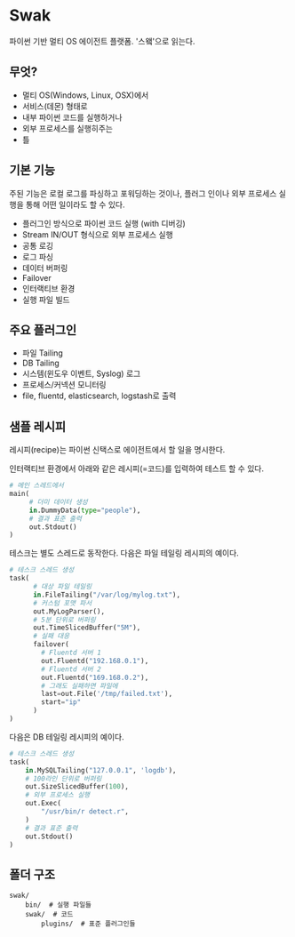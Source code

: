 # Swak

파이썬 기반 멀티 OS 에이전트 플랫폼. '스왴'으로 읽는다.

## 무엇?

- 멀티 OS(Windows, Linux, OSX)에서
- 서비스(데몬) 형태로
- 내부 파이썬 코드를 실행하거나
- 외부 프로세스를 실행히주는 
- 틀

## 기본 기능

주된 기능은 로컬 로그를 파싱하고 포워딩하는 것이나, 플러그 인이나 외부 프로세스 실행을 통해 어떤 일이라도 할 수 있다.

- 플러그인 방식으로 파이썬 코드 실행 (with 디버깅)
- Stream IN/OUT 형식으로 외부 프로세스 실행
- 공통 로깅
- 로그 파싱
- 데이터 버퍼링
- Failover
- 인터랙티브 환경
- 실행 파일 빌드


## 주요 플러그인
- 파일 Tailing
- DB Tailing
- 시스템(윈도우 이벤트, Syslog) 로그
- 프로세스/커넥션 모니터링
- file, fluentd, elasticsearch, logstash로 출력

## 샘플 레시피

레시피(recipe)는 파이썬 신택스로 에이전트에서 할 일을 명시한다.

인터랙티브 환경에서 아래와 같은 레시피(=코드)를 입력하여 테스트 할 수 있다.

```python
# 메인 스레드에서
main(
     # 더미 데이터 생성
     in.DummyData(type="people"),
     # 결과 표준 출력
     out.Stdout()
)
```
    
테스크는 별도 스레드로 동작한다. 다음은 파일 테일링 레시피의 예이다.

```python
# 테스크 스레드 생성
task(
      # 대상 파일 테일링
      in.FileTailing("/var/log/mylog.txt"),
      # 커스텀 포맷 파서
      out.MyLogParser(),
      # 5분 단위로 버퍼링
      out.TimeSlicedBuffer("5M"),
      # 실패 대응
      failover(
        # Fluentd 서버 1
        out.Fluentd("192.168.0.1"),
        # Fluentd 서버 2            
        out.Fluentd("169.168.0.2"),
        # 그래도 실패하면 파일에
        last=out.File('/tmp/failed.txt'),
        start="ip"
      )
)
```
    
다음은 DB 테일링 레시피의 예이다.

```python
# 테스크 스레드 생성
task(
    in.MySQLTailing("127.0.0.1", 'logdb'),
    # 100라인 단위로 버퍼링
    out.SizeSlicedBuffer(100),
    # 외부 프로세스 실행
    out.Exec(
        "/usr/bin/r detect.r",
    )
    # 결과 표준 출력
    out.Stdout()
)
```
    
## 폴더 구조
    
    swak/
        bin/  # 실행 파일들
        swak/  # 코드
            plugins/  # 표준 플러그인들
